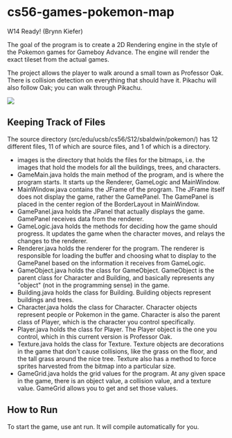 cs56-games-pokemon-map
======================

W14 Ready! (Brynn Kiefer)

The goal of the program is to create a 2D Rendering engine in the style of the Pokemon games for Gameboy Advance. The engine will render the exact tileset from the actual games.

The project allows the player to walk around a small town as Professor Oak. There is collision detection on everything that should have it. Pikachu will also follow Oak; you can walk through Pikachu. 

![](http://i.imgur.com/MaKaaHD.png)

## Keeping Track of Files

The source directory (src/edu/ucsb/cs56/S12/sbaldwin/pokemon/) has 12 different files, 11 of which are source files, and 1 of which is a directory. 

* images is the directory that holds the files for the bitmaps, i.e. the images that hold the models for all the buildings, trees, and characters.
* GameMain.java holds the main method of the program, and is where the program starts. It starts up the Renderer, GameLogic and MainWindow.
* MainWindow.java contains the JFrame of the program. The JFrame itself does not display the game, rather the GamePanel. The GamePanel is placed in the center region of the BorderLayout in MainWindow.
* GamePanel.java holds the JPanel that actually displays the game. GamePanel receives data from the renderer.
* GameLogic.java holds the methods for deciding how the game should progress. It updates the game when the character moves, and relays the changes to the renderer.
* Renderer.java holds the renderer for the program. The renderer is responsible for loading the buffer and choosing what to display to the GamePanel based on the information it receives from GameLogic.
* GameObject.java holds the class for GameObject. GameObject is the parent class for Character and Building, and basically represents any "object" (not in the programming sense) in the game.
* Building.java holds the class for Building. Building objects represent buildings and trees. 
* Character.java holds the class for Character. Character objects represent people or Pokemon in the game. Character is also the parent class of Player, which is the character you control specifically.
* Player.java holds the class for Player. The Player object is the one you control, which in this current version is Professor Oak.
* Texture.java holds the class for Texture. Texture objects are decorations in the game that don't cause collisions, like the grass on the floor, and the tall grass around the nice tree. Texture also has a method to force sprites harvested from the bitmap into a particular size.
* GameGrid.java holds the grid values for the program. At any given space in the game, there is an object value, a collision value, and a texture value. GameGrid allows you to get and set those values.

## How to Run
To start the game, use ant run. It will compile automatically for you.